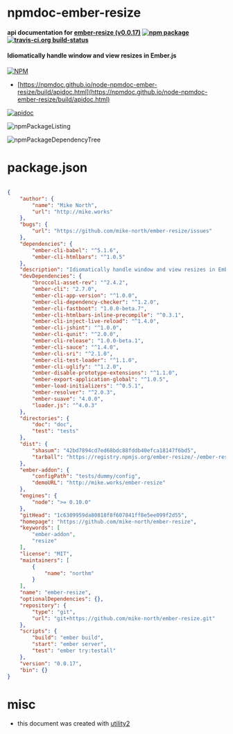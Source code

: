 # npmdoc-ember-resize

#### api documentation for  [ember-resize (v0.0.17)](https://github.com/mike-north/ember-resize)  [![npm package](https://img.shields.io/npm/v/npmdoc-ember-resize.svg?style=flat-square)](https://www.npmjs.org/package/npmdoc-ember-resize) [![travis-ci.org build-status](https://api.travis-ci.org/npmdoc/node-npmdoc-ember-resize.svg)](https://travis-ci.org/npmdoc/node-npmdoc-ember-resize)

#### Idiomatically handle window and view resizes in Ember.js

[![NPM](https://nodei.co/npm/ember-resize.png?downloads=true&downloadRank=true&stars=true)](https://www.npmjs.com/package/ember-resize)

- [https://npmdoc.github.io/node-npmdoc-ember-resize/build/apidoc.html](https://npmdoc.github.io/node-npmdoc-ember-resize/build/apidoc.html)

[![apidoc](https://npmdoc.github.io/node-npmdoc-ember-resize/build/screenCapture.buildCi.browser.%252Ftmp%252Fbuild%252Fapidoc.html.png)](https://npmdoc.github.io/node-npmdoc-ember-resize/build/apidoc.html)

![npmPackageListing](https://npmdoc.github.io/node-npmdoc-ember-resize/build/screenCapture.npmPackageListing.svg)

![npmPackageDependencyTree](https://npmdoc.github.io/node-npmdoc-ember-resize/build/screenCapture.npmPackageDependencyTree.svg)



# package.json

```json

{
    "author": {
        "name": "Mike North",
        "url": "http://mike.works"
    },
    "bugs": {
        "url": "https://github.com/mike-north/ember-resize/issues"
    },
    "dependencies": {
        "ember-cli-babel": "^5.1.6",
        "ember-cli-htmlbars": "^1.0.5"
    },
    "description": "Idiomatically handle window and view resizes in Ember.js",
    "devDependencies": {
        "broccoli-asset-rev": "^2.4.2",
        "ember-cli": "2.7.0",
        "ember-cli-app-version": "^1.0.0",
        "ember-cli-dependency-checker": "^1.2.0",
        "ember-cli-fastboot": "1.0.0-beta.7",
        "ember-cli-htmlbars-inline-precompile": "^0.3.1",
        "ember-cli-inject-live-reload": "^1.4.0",
        "ember-cli-jshint": "^1.0.0",
        "ember-cli-qunit": "^2.0.0",
        "ember-cli-release": "1.0.0-beta.1",
        "ember-cli-sauce": "^1.4.0",
        "ember-cli-sri": "^2.1.0",
        "ember-cli-test-loader": "^1.1.0",
        "ember-cli-uglify": "^1.2.0",
        "ember-disable-prototype-extensions": "^1.1.0",
        "ember-export-application-global": "^1.0.5",
        "ember-load-initializers": "^0.5.1",
        "ember-resolver": "^2.0.3",
        "ember-suave": "4.0.0",
        "loader.js": "^4.0.3"
    },
    "directories": {
        "doc": "doc",
        "test": "tests"
    },
    "dist": {
        "shasum": "42bd7894cd7ed68bdc88fddb40efca18147f6bd5",
        "tarball": "https://registry.npmjs.org/ember-resize/-/ember-resize-0.0.17.tgz"
    },
    "ember-addon": {
        "configPath": "tests/dummy/config",
        "demoURL": "http://mike.works/ember-resize"
    },
    "engines": {
        "node": ">= 0.10.0"
    },
    "gitHead": "1c6309959da80818f8f607841ff8e5ee099f2d55",
    "homepage": "https://github.com/mike-north/ember-resize",
    "keywords": [
        "ember-addon",
        "resize"
    ],
    "license": "MIT",
    "maintainers": [
        {
            "name": "northm"
        }
    ],
    "name": "ember-resize",
    "optionalDependencies": {},
    "repository": {
        "type": "git",
        "url": "git+https://github.com/mike-north/ember-resize.git"
    },
    "scripts": {
        "build": "ember build",
        "start": "ember server",
        "test": "ember try:testall"
    },
    "version": "0.0.17",
    "bin": {}
}
```



# misc
- this document was created with [utility2](https://github.com/kaizhu256/node-utility2)
